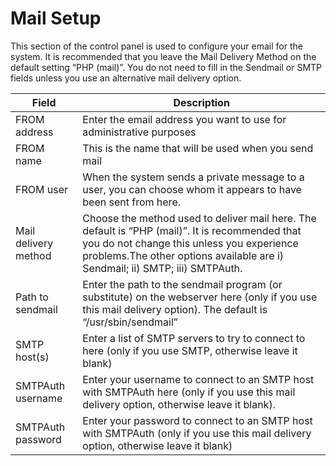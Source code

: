 # Mail Setup

This section of the control panel is used to configure your email for the system. It is recommended that you leave the Mail Delivery Method on the default setting “PHP \(mail\)”. You do not need to fill in the Sendmail or SMTP fields unless you use an alternative mail delivery option.

| Field | Description |
| --- | --- |
| FROM address | Enter the email address you want to use for administrative purposes |
| FROM name | This is the name that will be used when you send mail |
| FROM user | When the system sends a private message to a user, you can choose whom it appears to have been sent from here. |
| Mail delivery method | Choose the method used to deliver mail here. The default is “PHP \(mail\)”. It is recommended that you do not change this unless you experience problems.The other options available are i\) Sendmail; ii\) SMTP; iii\) SMTPAuth. |
| Path to sendmail | Enter the path to the sendmail program \(or substitute\) on the webserver here \(only if you use this mail delivery option\). The default is “/usr/sbin/sendmail” |
| SMTP host\(s\) | Enter a list of SMTP servers to try to connect to here \(only if you use SMTP, otherwise leave it blank\) |
| SMTPAuth username | Enter your username to connect to an SMTP host with SMTPAuth here \(only if you use this mail delivery option, otherwise leave it blank\). |
| SMTPAuth password | Enter your password to connect to an SMTP host with SMTPAuth \(only if you use this mail delivery option, otherwise leave it blank\) |

